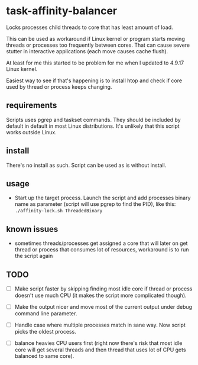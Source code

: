 # task-affinity-balancer
Locks processes child threads to core that has least amount of load.

This can be used as workaround if Linux kernel or program starts moving threads
or processes too frequently between cores. That can cause severe stutter in
interactive applications (each move causes cache flush).

At least for me this started to be problem for me when I updated to 4.9.17
Linux kernel.

Easiest way to see if that's happening is to install htop and check if core
used by thread or process keeps changing.

## requirements
Scripts uses pgrep and taskset commands. They should be included by default in
default in most Linux distributions. It's unlikely that this script works
outside Linux.

## install

There's no install as such. Script can be used as is without install.

## usage

* Start up the target process. Launch the script and add processes binary name
  as parameter (script will use pgrep to find the PID), like this:
  `./affinity-lock.sh ThreadedBinary`

## known issues

* sometimes threads/processes get assigned a core that will later on get thread
  or process that consumes lot of resources, workaround is to run the script
  again

## TODO
- [ ] Make script faster by skipping finding most idle core if thread or process
doesn't use much CPU (it makes the script more complicated though). 

- [ ] Make the output nicer and move most of the current output under debug command
  line parameter.

- [ ] Handle case where multiple processes match in sane way. Now script picks the
  oldest process.

- [ ] balance heavies CPU users first (right now there's risk that most idle
  core will get several threads and then thread that uses lot of CPU gets
  balanced to same core).

